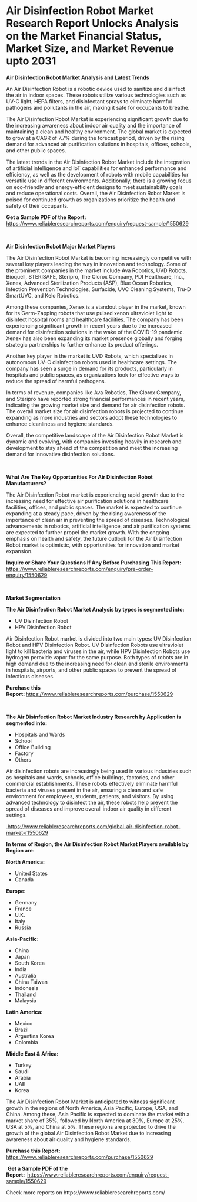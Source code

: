 <p><h1>Air Disinfection Robot Market Research Report Unlocks Analysis on the Market Financial Status, Market Size, and Market Revenue upto 2031</h1></p><p><strong>Air Disinfection Robot Market Analysis and Latest Trends</strong></p>
<p><p>An Air Disinfection Robot is a robotic device used to sanitize and disinfect the air in indoor spaces. These robots utilize various technologies such as UV-C light, HEPA filters, and disinfectant sprays to eliminate harmful pathogens and pollutants in the air, making it safe for occupants to breathe.</p><p>The Air Disinfection Robot Market is experiencing significant growth due to the increasing awareness about indoor air quality and the importance of maintaining a clean and healthy environment. The global market is expected to grow at a CAGR of 7.7% during the forecast period, driven by the rising demand for advanced air purification solutions in hospitals, offices, schools, and other public spaces.</p><p>The latest trends in the Air Disinfection Robot Market include the integration of artificial intelligence and IoT capabilities for enhanced performance and efficiency, as well as the development of robots with mobile capabilities for versatile use in different environments. Additionally, there is a growing focus on eco-friendly and energy-efficient designs to meet sustainability goals and reduce operational costs. Overall, the Air Disinfection Robot Market is poised for continued growth as organizations prioritize the health and safety of their occupants.</p></p>
<p><strong>Get a Sample PDF of the Report:&nbsp;</strong> <a href="https://www.reliableresearchreports.com/enquiry/request-sample/1550629">https://www.reliableresearchreports.com/enquiry/request-sample/1550629</a></p>
<p>&nbsp;</p>
<p><strong>Air Disinfection Robot Major Market Players</strong></p>
<p><p>The Air Disinfection Robot Market is becoming increasingly competitive with several key players leading the way in innovation and technology. Some of the prominent companies in the market include Ava Robotics, UVD Robots, Bioquell, STERISAFE, Steripro, The Clorox Company, PDI Healthcare, Inc., Xenex, Advanced Sterilization Products (ASP), Blue Ocean Robotics, Infection Prevention Technologies, Surfacide, UVC Cleaning Systems, Tru-D SmartUVC, and Kelo Robotics.</p><p>Among these companies, Xenex is a standout player in the market, known for its Germ-Zapping robots that use pulsed xenon ultraviolet light to disinfect hospital rooms and healthcare facilities. The company has been experiencing significant growth in recent years due to the increased demand for disinfection solutions in the wake of the COVID-19 pandemic. Xenex has also been expanding its market presence globally and forging strategic partnerships to further enhance its product offerings.</p><p>Another key player in the market is UVD Robots, which specializes in autonomous UV-C disinfection robots used in healthcare settings. The company has seen a surge in demand for its products, particularly in hospitals and public spaces, as organizations look for effective ways to reduce the spread of harmful pathogens.</p><p>In terms of revenue, companies like Ava Robotics, The Clorox Company, and Steripro have reported strong financial performances in recent years, indicating the growing market size and demand for air disinfection robots. The overall market size for air disinfection robots is projected to continue expanding as more industries and sectors adopt these technologies to enhance cleanliness and hygiene standards.</p><p>Overall, the competitive landscape of the Air Disinfection Robot Market is dynamic and evolving, with companies investing heavily in research and development to stay ahead of the competition and meet the increasing demand for innovative disinfection solutions.</p></p>
<p>&nbsp;</p>
<p><strong>What Are The Key Opportunities For Air Disinfection Robot Manufacturers?</strong></p>
<p><p>The Air Disinfection Robot market is experiencing rapid growth due to the increasing need for effective air purification solutions in healthcare facilities, offices, and public spaces. The market is expected to continue expanding at a steady pace, driven by the rising awareness of the importance of clean air in preventing the spread of diseases. Technological advancements in robotics, artificial intelligence, and air purification systems are expected to further propel the market growth. With the ongoing emphasis on health and safety, the future outlook for the Air Disinfection Robot market is optimistic, with opportunities for innovation and market expansion.</p></p>
<p><strong>Inquire or Share Your Questions If Any Before Purchasing This Report:</strong> <a href="https://www.reliableresearchreports.com/enquiry/pre-order-enquiry/1550629">https://www.reliableresearchreports.com/enquiry/pre-order-enquiry/1550629</a></p>
<p>&nbsp;</p>
<p><strong>Market Segmentation</strong></p>
<p><strong>The Air Disinfection Robot Market Analysis by types is segmented into:</strong></p>
<p><ul><li>UV Disinfection Robot</li><li>HPV Disinfection Robot</li></ul></p>
<p><p>Air Disinfection Robot market is divided into two main types: UV Disinfection Robot and HPV Disinfection Robot. UV Disinfection Robots use ultraviolet light to kill bacteria and viruses in the air, while HPV Disinfection Robots use hydrogen peroxide vapor for the same purpose. Both types of robots are in high demand due to the increasing need for clean and sterile environments in hospitals, airports, and other public spaces to prevent the spread of infectious diseases.</p></p>
<p><strong>Purchase this Report:&nbsp;</strong><a href="https://www.reliableresearchreports.com/purchase/1550629">https://www.reliableresearchreports.com/purchase/1550629</a></p>
<p>&nbsp;</p>
<p><strong>The Air Disinfection Robot Market Industry Research by Application is segmented into:</strong></p>
<p><ul><li>Hospitals and Wards</li><li>School</li><li>Office Building</li><li>Factory</li><li>Others</li></ul></p>
<p><p>Air disinfection robots are increasingly being used in various industries such as hospitals and wards, schools, office buildings, factories, and other commercial establishments. These robots effectively eliminate harmful bacteria and viruses present in the air, ensuring a clean and safe environment for employees, students, patients, and visitors. By using advanced technology to disinfect the air, these robots help prevent the spread of diseases and improve overall indoor air quality in different settings.</p></p>
<p><a href="https://www.reliableresearchreports.com/global-air-disinfection-robot-market-r1550629">&nbsp;https://www.reliableresearchreports.com/global-air-disinfection-robot-market-r1550629</a></p>
<p><strong>In terms of Region, the Air Disinfection Robot Market Players available by Region are:</strong></p>
<p>
    <p> <strong> North America: </strong>
        <ul>
            <li>United States</li>
            <li>Canada</li>
        </ul>
        </p> 
    <p> <strong> Europe: </strong>
        <ul>
            <li>Germany</li>
            <li>France</li>
            <li>U.K.</li>
            <li>Italy</li>
            <li>Russia</li>
        </ul>
        </p> 
    <p> <strong> Asia-Pacific: </strong>
        <ul>
            <li>China</li>
            <li>Japan</li>
            <li>South Korea</li>
            <li>India</li>
            <li>Australia</li>
            <li>China Taiwan</li>
            <li>Indonesia</li>
            <li>Thailand</li>
            <li>Malaysia</li>
        </ul>
        </p> 
    <p> <strong> Latin America: </strong>
        <ul>
            <li>Mexico</li>
            <li>Brazil</li>
            <li>Argentina Korea</li>
            <li>Colombia</li>
        </ul>
        </p> 
    <p> <strong> Middle East & Africa: </strong>
        <ul>
            <li>Turkey</li>
            <li>Saudi</li>
            <li>Arabia</li>
            <li>UAE</li>
            <li>Korea</li>
        </ul>
    </p>
    </p>
<p><p>The Air Disinfection Robot Market is anticipated to witness significant growth in the regions of North America, Asia Pacific, Europe, USA, and China. Among these, Asia Pacific is expected to dominate the market with a market share of 35%, followed by North America at 30%, Europe at 25%, USA at 5%, and China at 5%. These regions are projected to drive the growth of the global Air Disinfection Robot Market due to increasing awareness about air quality and hygiene standards.</p></p>
<p><strong>Purchase this Report: </strong><a href="https://www.reliableresearchreports.com/purchase/1550629">https://www.reliableresearchreports.com/purchase/1550629</a></p>
<p>&nbsp;<strong>Get a Sample PDF of the Report:&nbsp;&nbsp;</strong><a href="https://www.reliableresearchreports.com/enquiry/request-sample/1550629">https://www.reliableresearchreports.com/enquiry/request-sample/1550629</a></p>
<p><strong></strong></p>
<p>Check more reports on https://www.reliableresearchreports.com/</p>